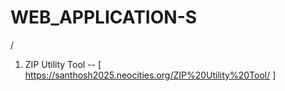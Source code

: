 # WEB_APPLICATION-S
/
1. ZIP Utility Tool -- [ https://santhosh2025.neocities.org/ZIP%20Utility%20Tool/ ]
